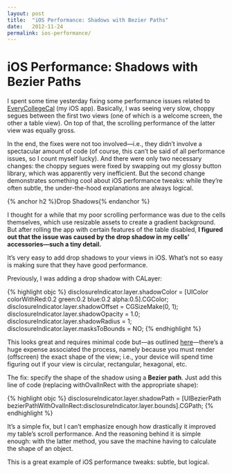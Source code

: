 ```yaml
---
layout: post
title:  "iOS Performance: Shadows with Bezier Paths"
date:   2012-11-24
permalink: ios-performance/
---
```


# iOS Performance: Shadows with Bezier Paths

I spent some time yesterday fixing some performance issues related to [EveryCollegeCal](https://itunes.apple.com/us/app/everycollegecal/id554462715?mt=8) (my iOS app). Basically, I was seeing very slow, choppy segues between the first two views (one of which is a welcome screen, the other a table view). On top of that, the scrolling performance of the latter view was equally gross.

In the end, the fixes were not too involved—i.e., they didn’t involve a spectacular amount of code (of course, this can’t be said of all performance issues, so I count myself lucky). And there were only two necessary changes: the choppy segues were fixed by swapping out my glossy button library, which was apparently very inefficient. But the second change demonstrates something cool about iOS performance tweaks: while they’re often subtle, the under-the-hood explanations are always logical.

<!--break-->

{% anchor h2 %}Drop Shadows{% endanchor %}

I thought for a while that my poor scrolling performance was due to the cells themselves, which use resizable assets to create a gradient background. But after rolling the app with certain features of the table disabled, **I figured out that the issue was caused by the drop shadow in my cells’ accessories—such a tiny detail.**

It’s very easy to add drop shadows to your views in iOS. What’s not so easy is making sure that they have good performance.

Previously, I was adding a drop shadow with CALayer:

{% highlight objc %}
disclosureIndicator.layer.shadowColor = [UIColor colorWithRed:0.2 green:0.2 blue:0.2 alpha:0.5].CGColor;
disclosureIndicator.layer.shadowOffset = CGSizeMake(0, 1);
disclosureIndicator.layer.shadowOpacity = 1.0;
disclosureIndicator.layer.shadowRadius = 1;
disclosureIndicator.layer.masksToBounds = NO;
{% endhighlight %}


This looks great and requires minimal code but—as outlined [here](http://markpospesel.wordpress.com/2012/04/03/on-the-importance-of-setting-shadowpath/)—there’s a huge expense associated the process, namely because you must render (offscreen) the exact shape of the view; i.e., your device will spend time figuring out if your view is circular, rectangular, hexagonal, etc.

The fix: specify the shape of the shadow using a **Bezier path**. Just add this line of code (replacing withOvalInRect with the appropriate shape):

{% highlight objc %}
disclosureIndicator.layer.shadowPath = [UIBezierPath bezierPathWithOvalInRect:disclosureIndicator.layer.bounds].CGPath;
{% endhighlight %}

It’s a simple fix, but I can’t emphasize enough how drastically it improved my table’s scroll performance. And the reasoning behind it is simple enough: with the latter method, you save the machine having to calculate the shape of an object.

This is a great example of iOS performance tweaks: subtle, but logical.
